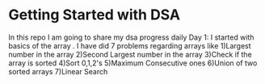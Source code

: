 # Getting Started with DSA

In this repo I am going to share my dsa progress daily
Day 1:
I started with basics of the array . I have did 7 problems regarding arrays like 
1)Largest number in the array
2)Second Largest number in the array
3)Check if the array is sorted
4)Sort 0,1,2's
5)Maximum Consecutive ones
6)Union of two sorted arrays
7)Linear Search